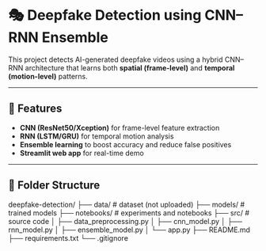 # 🎭 Deepfake Detection using CNN–RNN Ensemble

This project detects AI-generated deepfake videos using a hybrid CNN–RNN architecture that learns both **spatial (frame-level)** and **temporal (motion-level)** patterns.

---

## 🧠 Features
- **CNN (ResNet50/Xception)** for frame-level feature extraction  
- **RNN (LSTM/GRU)** for temporal motion analysis  
- **Ensemble learning** to boost accuracy and reduce false positives  
- **Streamlit web app** for real-time demo  

---

## 📁 Folder Structure

deepfake-detection/
├── data/               # dataset (not uploaded)
├── models/             # trained models
├── notebooks/          # experiments and notebooks
├── src/                # source code
│   ├── data_preprocessing.py
│   ├── cnn_model.py
│   ├── rnn_model.py
│   ├── ensemble_model.py
│   └── app.py
├── README.md
├── requirements.txt
└── .gitignore
